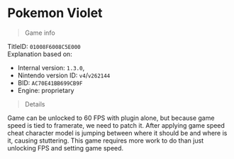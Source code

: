 # Pokemon Violet

> Game info

TitleID: `01008F6008C5E000`<br>
Explanation based on:
- Internal version: `1.3.0`, 
- Nintendo version ID: `v4`/`v262144`
- BID: `AC70E41BB699CB9F`
- Engine: proprietary

> Details

Game can be unlocked to 60 FPS with plugin alone, but because game speed is tied to framerate, we need to patch it. After applying game speed cheat character model is jumping between where it should be and where is it, causing stuttering. This game requires more work to do than just unlocking FPS and setting game speed.
